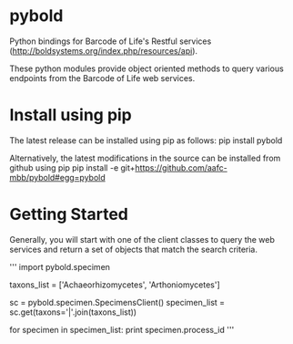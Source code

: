 # pybold

Python bindings for Barcode of Life's Restful services (http://boldsystems.org/index.php/resources/api).

These python modules provide object oriented methods to query various endpoints from the Barcode of Life web services.

# Install using pip

The latest release can be installed using pip as follows:
  pip install pybold

Alternatively, the latest modifications in the source can be installed from github using pip
  pip install -e git+https://github.com/aafc-mbb/pybold#egg=pybold

# Getting Started

Generally, you will start with one of the client classes to query the web services and return a set of objects that match the search criteria.

'''
import pybold.specimen

taxons_list = ['Achaeorhizomycetes', 'Arthoniomycetes']

sc = pybold.specimen.SpecimensClient()
specimen_list = sc.get(taxons='|'.join(taxons_list))

for specimen in specimen_list:
  print specimen.process_id
'''
